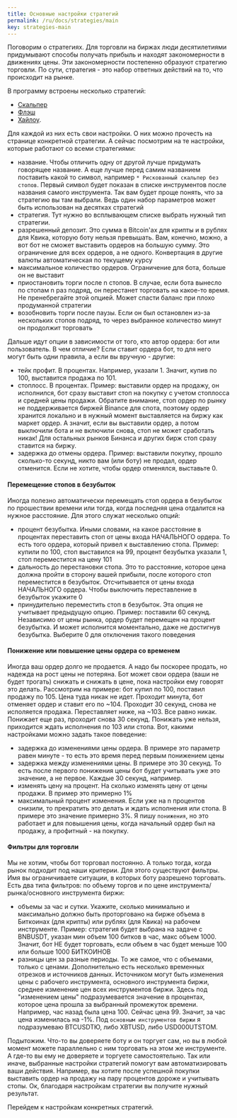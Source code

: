 ```yaml
---
title: Основные настройки стратегий
permalink: /ru/docs/strategies/main
key: strategies-main
---
```


Поговорим о стратегиях. Для торговли на биржах люди десятилетиями придумывают способы получать прибыль и находят закономерности в движениях цены. Эти закономерности постепенно образуют стратегию торговли.
По сути, стратегия - это набор ответных действий на то, что происходит на рынке.

В программу встроены несколько стратегий:
- [Скальпер](scalper)
- [Флэш](flash)
- [Хайлоу](highlow).

Для каждой из них есть свои настройки. О них можно прочесть на странице конкретной стратегии. А сейчас посмотрим на те настройки, которые работают со всеми стратегиями:
- название. Чтобы отличить одну от другой лучше придумать говорящее название. А еще лучше перед самим названием поставить какой то символ, например `* Рискованный скальпер без стопов`. Первый символ будет показан в списке инструментов после названия самого инструмента. Так вам будет проще понять, что за стратегию вы там выбрали. Ведь один набор параметров может быть использован на десятках стратегий
- стратегия. Тут нужно во всплывающем списке выбрать нужный тип стратегии.
- разрешенный депозит. Это сумма в Bitcoin'ах для крипты и в рублях для Квика, которую боту нельзя превышать. Вам, конечно, можно, а вот бот не сможет выставить ордеров на большую сумму. Это ограничение для всех ордеров, а не одного. Конвертация в другие валюты автоматическая по текущему курсу
- максимальное количество ордеров. Ограничение для бота, больше он не выставит
- приостановить торги после n стопов. В случае, если бота вынесло по стопам n раз подряд, он перестанет торговать на какое-то время. Не пренебрегайте этой опцией. Может спасти баланс при плохо продуманной стратегии
- возобновить торги после паузы. Если он был остановлен из-за нескольких стопов подряд, то через выбранное количество минут он продолжит торговать

Дальше идут опции в зависимости от того, кто автор ордера: бот или пользователь.
В чем отличие? Если ставит ордера бот, то для него могут быть одни правила, а если вы вручную - другие:
- тейк профит. В процентах. Например, указали 1. Значит, купив по 100, выставится продажа по 101.
- стоплосс. В процентах. Пример: выставили ордер на продажу, он исполнился, бот сразу выставит стоп на покупку с учетом стоплосса и средней цены продажи. Обратите внимание, стоп ордер по рынку не поддерживается биржей Binance для спота, поэтому ордер хранится локально и в нужный момент выставляется на биржу как маркет ордер. А значит, если вы выставили ордер, а потом выключили бота и не включили снова, стоп не может сработать никак! Для остальных рынков Бинанса и других бирж стоп сразу ставится на биржу.
- задержка до отмены ордера. Пример: выставили покупку, прошло сколько-то секунд, никто вам (или боту) не продал, ордер отменится. Если не хотите, чтобы ордер отменялся, выставьте 0.

#### Перемещение стопов в безубыток
Иногда полезно автоматически перемещать стоп ордера в безубыток по прошествии времени или тогда, когда последняя цена отдалится на нужное расстояние. Для этого служат несколько опций:
- процент безубытка. Иными словами, на какое расстояние в процентах переставить стоп от цены входа НАЧАЛЬНОГО ордера. То есть того ордера, который привел к выставлению стопа. Пример: купили по 100, стоп выставился на 99, процент безубытка указали 1, стоп переместится на цену 101
- дальность до перестановки стопа. Это то расстояние, которое цена должна пройти в сторону вашей прибыли, после которого стоп переместится в безубыток. Отсчитывается от цены входа НАЧАЛЬНОГО ордера. Чтобы выключить переставление в безубыток укажите 0
- принудительно переместить стоп в безубыток. Эта опция не учитывает предыдущую опцию. Пример: поставили 60 секунд. Независимо от цены рынка, ордер будет перемещен на процент безубытка. И может исполнится моментально, даже не достигнув безубытка. Выберите 0 для отключения такого поведения

#### Понижение или повышение цены ордера со временем
Иногда ваш ордер долго не продается. А надо бы поскорее продать, но надежда на рост цены не потеряна. Бот может свои ордера (ваши не будет трогать) снижать и снижать в цене, пока настройки ему говорят это делать.
Рассмотрим на примере: бот купил по 100, поставил продажу по 105. Цена туда никак не идет. Проходит минута, бот отменяет ордер и ставит его по ~104. Проходит 30 секунд, снова не исполяется продажа. Переставляет ниже, на ~103. Все равно никак. Понижает еще раз, проходит снова 30 секунд. Понижать уже нельзя, приходится ждать исполнения по 103 или стопа.
Вот, какими настройками можно задать такое поведение:
- задержка до изменениями цены ордера. В примере это параметр равен минуте - то есть это время перед первым понижением цены
- задержка между изменениями цены. В примере это 30 секунд. То есть после первого понижения цены бот будет учитывать уже это значение, а не первое. Каждые 30 секунд, например.
- изменять цену на процент. На сколько изменять цену от цены продажи. В пример это примерно 1%
- максимальный процент изменения. Если уже на n процентов снизили, то прекратить это делать и ждать исполнения или стопа. В примере это значение примерно 3%.
Я пишу `понижения`, но это работает и для повышения цены, когда начальный ордер был на продажу, а профитный - на покупку.

#### Фильтры для торговли
Мы не хотим, чтобы бот торговал постоянно. А только тогда, когда рынок подходит под наши критерии. Для этого существуют фильтры. Имя вы ограничиваете ситуации, в которых боту разрешено торговать. Есть два типа фильтров: по объему торгов и по цене инструмента/рынка/основного инструмента биржи:
- объемы за час и сутки. Укажите, сколько минимально и максимально должно быть проторговано на бирже объема в Биткоинах (для крипты) или рублях (для Квика) на рабочем инструменте.
Пример: стратегия будет выбрана на задаче с BNBUSDT, указан мин объем 100 битков в час, макс объем 1000. Значит, бот НЕ будет торговать, если объем в час будет меньше 100 или больше 1000 БИТКОИНОВ
- разницы цен за разные периоды. То же самое, что с объемами, только с ценами. Дополнительно есть несколько временных отрезков и источников данных. Источником могут быть изменения цены с рабочего инструмента, основного инструмента биржи, среднее изменение цен всех инструментов биржи. Здесь под "изменением цены" подразумевается значение в процентах, которое цена прошла за выбранный промежуток времени. Например, час назад была цена 100. Сейчас цена 99. Значит, за час цена изменилась на -1%. Под `основным инструментов биржи` я подразумеваю BTCUSDTЮ, либо XBTUSD, либо USD000UTSTOM.

Подытожим. Что-то вы доверяете боту и он торгует сам, но вы в любой момент можете параллельно с ним торговать на этом же инструменте. А где-то вы ему не доверяете и торгуете самостоятельно. Так или иначе, выбранные настройки стратегий помогут вам автоматизировать ваши действия. Например, вы хотите после успешной покупки выставить ордер на продажу на пару процентов дороже и учитывать стопы. Ок, благодаря настройкам стратегии вы получите нужный результат.

Перейдем к настройкам конкретных стратегий.
